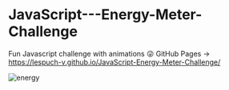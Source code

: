 # JavaScript---Energy-Meter-Challenge
Fun Javascript challenge with animations 😜
GitHub Pages -> https://lespuch-v.github.io/JavaScript-Energy-Meter-Challenge/

![energy](https://user-images.githubusercontent.com/36127590/135490874-9853ce61-7f16-42b1-9e29-4e23e005c0ac.png)
